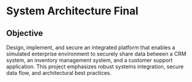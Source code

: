 # System Architecture Final


## **Objective**

Design, implement, and secure an integrated platform that enables a simulated enterprise environment to securely share data between a CRM system, an inventory management system, and a customer support application. This project emphasizes robust systems integration, secure data flow, and architectural best practices.

